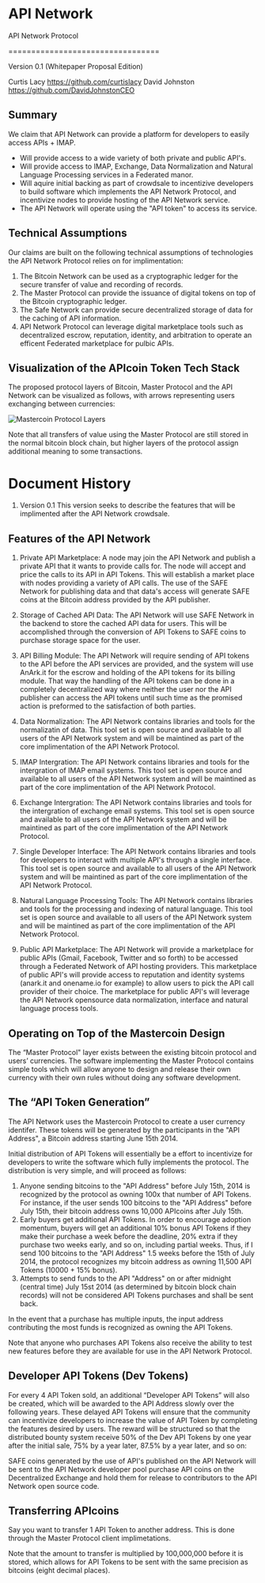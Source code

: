 API Network
==========

API Network Protocol

=================================

Version 0.1 (Whitepaper Proposal Edition)

Curtis Lacy https://github.com/curtislacy
David Johnston https://github.com/DavidJohnstonCEO

## Summary

We claim that API Network can provide a platform for developers to easily access APIs + IMAP.

* Will provide access to a wide variety of both private and public API's.
* Will provide access to IMAP, Exchange, Data Normalization and Natural Language Processing services in a Federated manor.
* Will aquire initial backing as part of crowdsale to incentizive developers to build software which implements the API Network Protocol, and incentivize nodes to provide hosting of the API Network service.
* The API Network will operate using the "API token" to access its service.

## Technical Assumptions

Our claims are built on the following technical assumptions of technologies the API Network Protocol relies on for implimentation:
1. The Bitcoin Network can be used as a cryptographic ledger for the secure transfer of value and recording of records.
2. The Master Protocol can provide the issuance of digital tokens on top of the Bitcoin cryptographic ledger.
3. The Safe Network can provide secure decentralized storage of data for the caching of API information.
4. API Network Protocol can leverage digital marketplace tools such as decentralized escrow, reputation, identity, and arbitration to operate an efficent Federated marketplace for pulbic APIs.

## Visualization of the APIcoin Token Tech Stack

The proposed protocol layers of Bitcoin, Master Protocol and the API Network can be visualized as follows, with arrows representing users exchanging between currencies:

![Mastercoin Protocol Layers](https://raw.github.com/mastercoin-MSC/spec/master/images/layers.png) 

Note that all transfers of value using the Master Protocol are still stored in the normal bitcoin block chain, but higher layers of the protocol assign additional meaning to some transactions.

# Document History

1. Version 0.1
This version seeks to describe the features that will be implimented after the API Network crowdsale.

## Features of the API Network

1. Private API Marketplace: A node may join the API Network and publish a private API that it wants to provide calls for. The node will accept and price the calls to its API in API Tokens. This will establish a market place with nodes providing a variety of API calls. The use of the SAFE Network for publishing data and that data's access will generate SAFE coins at the Bitcoin address provided by the API publisher.

2. Storage of Cached API Data: The API Network will use SAFE Network in the backend to store the cached API data for users. This will be accomplished through the conversion of API Tokens to SAFE coins to purchase storage space for the user. 

3. API Billing Module: The API Network will require sending of API tokens to the API before the API services are provided, and the system will use AnArk.it for the escrow and holding of the API tokens for its billing module. That way the handling of the API tokens can be done in a completely decentralized way where neither the user nor the API publisher can access the API tokens until such time as the promised action is preformed to the satisfaction of both parties.

4. Data Normalization: The API Network contains libraries and tools for the normalizatin of data. This tool set is open source and available to all users of the API Network system and will be maintined as part of the core implimentation of the API Network Protocol. 

5. IMAP Intergration: The API Network contains libraries and tools for the intergration of IMAP email systems. This tool set is open source and available to all users of the API Network system and will be maintined as part of the core implimentation of the API Network Protocol. 

6. Exchange Intergration: The API Network contains libraries and tools for the intergration of exchange email systems. This tool set is open source and available to all users of the API Network system and will be maintined as part of the core implimentation of the API Network Protocol. 

7. Single Developer Interface: The API Network contains libraries and tools for developers to interact with multiple API's through a single interface. This tool set is open source and available to all users of the API Network system and will be maintined as part of the core implimentation of the API Network Protocol.

8. Natural Language Processing Tools:  The API Network contains libraries and tools for the processing and indexing of natural language. This tool set is open source and available to all users of the API Network system and will be maintined as part of the core implimentation of the API Network Protocol.

9. Public API Marketplace: The API Network will provide a marketplace for public APIs (Gmail, Facebook, Twitter and so forth) to be accessed through a Federated Network of API hosting providers. This marketplace of public API's will provide access to reputation and identity systems (anark.it and onename.io for example) to allow users to pick the API call provider of their choice. The marketplace for public API's will leverage the API Network opensource data normalization, interface and natural language process tools. 

## Operating on Top of the Mastercoin Design

The “Master Protocol" layer exists between the existing bitcoin protocol and users’ currencies. The software implementing the Master Protocol contains simple tools which will allow anyone to design and release their own currency with their own rules without doing any software development.

## The “API Token Generation”

The API Network uses the Mastercoin Protocol to create a user currency identifer. These tokens will be generated by the participants in the "API Address", a Bitcoin address starting June 15th 2014.

Initial distribution of API Tokens will essentially be a effort to incentivize for developers to write the software which fully implements the protocol. The distribution is very simple, and will proceed as follows:

1. Anyone sending bitcoins to the "API Address" before July 15th, 2014 is recognized by the protocol as owning 100x that number of API Tokens. For instance, if the user sends 100 bitcoins to the "API Address" before July 15th, their bitcoin address owns 10,000 APIcoins after July 15th. 
2. Early buyers get additional API Tokens. In order to encourage adoption momentum, buyers will get an additional 10% bonus API Tokens if they make their purchase a week before the deadline, 20% extra if they purchase two weeks early, and so on, including partial weeks. Thus, if I send 100 bitcoins to the "API Address" 1.5 weeks before the 15th of July 2014, the protocol recognizes my bitcoin address as owning 11,500 API Tokens (10000 + 15% bonus).
3. Attempts to send funds to the API "Address" on or after midnight (central time) July 15st 2014 (as determined by bitcoin block chain records) will not be considered API Tokens purchases and shall be sent back.

In the event that a purchase has multiple inputs, the input address contributing the most funds is recognized as owning the API Tokens.

Note that anyone who purchases API Tokens also receive the ability to test new features before they are available for use in the API Network Protocol.


## Developer API Tokens (Dev Tokens)

For every 4 API Token sold, an additional “Developer API Tokens” will also be created, which will be awarded to the API Address slowly over the following years. These delayed API Tokens will ensure that the community can incentivize developers to increase the value of API Token by completing the features desired by users. The reward will be structured so that the distributed bounty system receive 50% of the Dev API Tokens by one year after the initial sale, 75% by a year later, 87.5% by a year later, and so on:

SAFE coins generated by the use of API's published on the API Network will be sent to the API Network developer pool purchase API coins on the Decentralized Exchange and hold them for release to contributors to the API Network open source code.

## Transferring APIcoins

Say you want to transfer 1 API Token to another address. This is done through the Master Protocol client implimetations.

Note that the amount to transfer is multiplied by 100,000,000 before it is stored, which allows for API Tokens to be sent with the same precision as bitcoins (eight decimal places).

